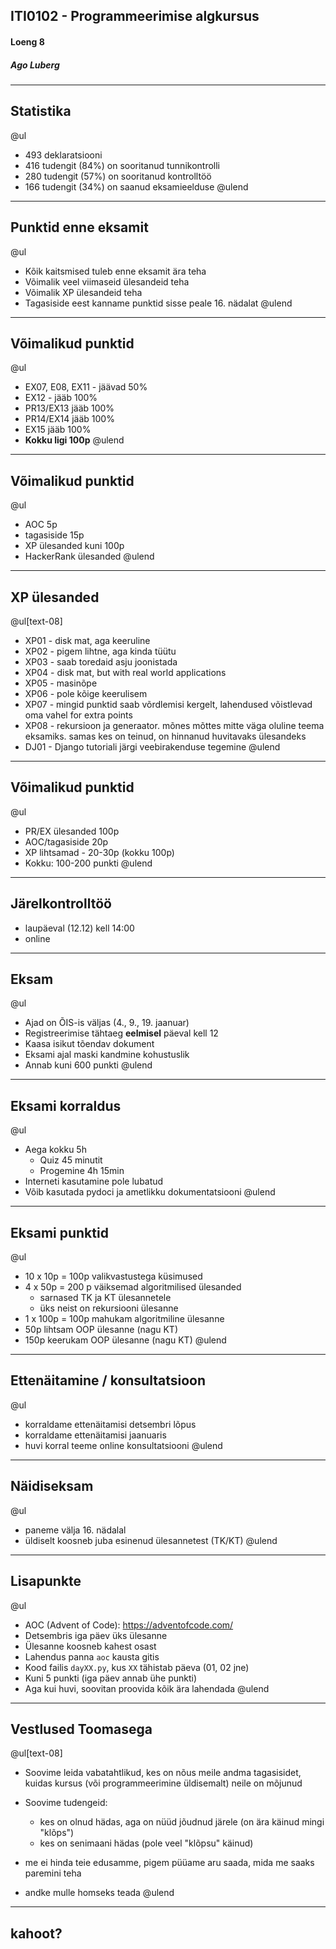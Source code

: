 ## ITI0102 - Programmeerimise algkursus
#### Loeng 8
##### Ago Luberg

---

## Statistika

@ul
- 493 deklaratsiooni
- 416 tudengit (84%) on sooritanud tunnikontrolli
- 280 tudengit (57%) on sooritanud kontrolltöö
- 166 tudengit (34%) on saanud eksamieelduse
@ulend

---
## Punktid enne eksamit

@ul
- Kõik kaitsmised tuleb enne eksamit ära teha
- Võimalik veel viimaseid ülesandeid teha
- Võimalik XP ülesandeid teha
- Tagasiside eest kanname punktid sisse peale 16. nädalat
@ulend

---

## Võimalikud punktid

@ul
- EX07, E08, EX11 - jäävad 50%
- EX12 - jääb 100%
- PR13/EX13 jääb 100%
- PR14/EX14 jääb 100%
- EX15 jääb 100%
- **Kokku ligi 100p**
@ulend

---

## Võimalikud punktid

@ul
- AOC 5p
- tagasiside 15p
- XP ülesanded kuni 100p
- HackerRank ülesanded
@ulend

---

## XP ülesanded

@ul[text-08]
- XP01 - disk mat, aga keeruline
- XP02 - pigem lihtne, aga kinda tüütu
- XP03 - saab toredaid asju joonistada
- XP04 - disk mat, but with real world applications
- XP05 - masinõpe
- XP06 - pole kõige keerulisem
- XP07 - mingid punktid saab võrdlemisi kergelt, lahendused võistlevad oma vahel for extra points
- XP08 - rekursioon ja generaator. mõnes mõttes mitte väga oluline teema eksamiks. samas kes on teinud, on hinnanud huvitavaks ülesandeks
- DJ01 - Django tutoriali järgi veebirakenduse tegemine
@ulend

---

## Võimalikud punktid

@ul
- PR/EX ülesanded 100p
- AOC/tagasiside 20p
- XP lihtsamad - 20-30p (kokku 100p)
- Kokku: 100-200 punkti
@ulend

---

## Järelkontrolltöö

- laupäeval (12.12) kell 14:00
- online

---

## Eksam

@ul
- Ajad on ÕIS-is väljas (4., 9., 19. jaanuar)
- Registreerimise tähtaeg **eelmisel** päeval kell 12
- Kaasa isikut tõendav dokument
- Eksami ajal maski kandmine kohustuslik
- Annab kuni 600 punkti
@ulend

---

## Eksami korraldus

@ul
- Aega kokku 5h
  - Quiz 45 minutit
  - Progemine 4h 15min
- Interneti kasutamine pole lubatud
- Võib kasutada pydoci ja ametlikku dokumentatsiooni
@ulend

---

## Eksami punktid

@ul
- 10 x 10p = 100p valikvastustega küsimused
- 4 x 50p = 200 p väiksemad algoritmilised ülesanded
  - sarnased TK ja KT ülesannetele
  - üks neist on rekursiooni ülesanne
- 1 x 100p = 100p mahukam algoritmiline ülesanne
- 50p lihtsam OOP ülesanne (nagu KT)
- 150p keerukam OOP ülesanne (nagu KT)
@ulend

---

## Ettenäitamine / konsultatsioon

@ul
- korraldame ettenäitamisi detsembri lõpus
- korraldame ettenäitamisi jaanuaris
- huvi korral teeme online konsultatsiooni
@ulend

---

## Näidiseksam

@ul
- paneme välja 16. nädalal
- üldiselt koosneb juba esinenud ülesannetest (TK/KT)
@ulend

---

## Lisapunkte

@ul
- AOC (Advent of Code): https://adventofcode.com/
- Detsembris iga päev üks ülesanne
- Ülesanne koosneb kahest osast
- Lahendus panna `aoc` kausta gitis
- Kood failis `dayXX.py`, kus `XX` tähistab päeva (01, 02 jne)
- Kuni 5 punkti (iga päev annab ühe punkti)
- Aga kui huvi, soovitan proovida kõik ära lahendada
@ulend

---

## Vestlused Toomasega

@ul[text-08]
- Soovime leida vabatahtlikud, kes on nõus meile andma tagasisidet, kuidas kursus (või programmeerimine üldisemalt) neile on mõjunud
- Soovime tudengeid:
 
  - kes on olnud hädas, aga on nüüd jõudnud järele (on ära käinud mingi "klõps")
  - kes on senimaani hädas (pole veel "klõpsu" käinud)
- me ei hinda teie edusamme, pigem püüame aru saada, mida me saaks paremini teha
- andke mulle homseks teada
@ulend

---

## kahoot?
